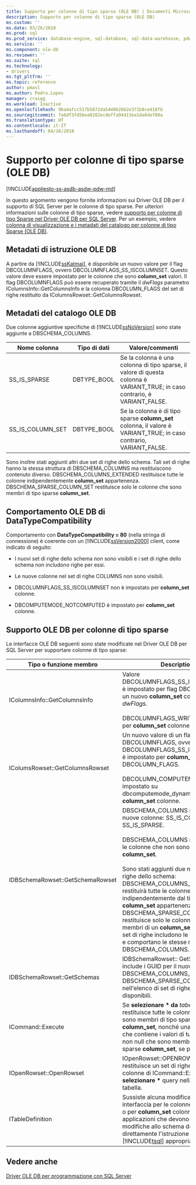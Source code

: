 ```yaml
---
title: Supporto per colonne di tipo sparse (OLE DB) | Documenti Microsoft
description: Supporto per colonne di tipo sparse (OLE DB)
ms.custom: ''
ms.date: 03/26/2018
ms.prod: sql
ms.prod_service: database-engine, sql-database, sql-data-warehouse, pdw
ms.service: ''
ms.component: ole-db
ms.reviewer: ''
ms.suite: sql
ms.technology:
- drivers
ms.tgt_pltfrm: ''
ms.topic: reference
author: pmasl
ms.author: Pedro.Lopes
manager: craigg
ms.workload: Inactive
ms.openlocfilehash: 9ba4afcc517b5872da5440b26b2e371b8ced18fb
ms.sourcegitcommit: 7a6df3fd5bea9282ecdeffa94d13ea1da6def80a
ms.translationtype: HT
ms.contentlocale: it-IT
ms.lasthandoff: 04/16/2018
---
```

# <a name="sparse-columns-support-ole-db"></a>Supporto per colonne di tipo sparse (OLE DB)
[!INCLUDE[appliesto-ss-asdb-asdw-pdw-md](../../../includes/appliesto-ss-asdb-asdw-pdw-md.md)]

  In questo argomento vengono fornite informazioni sui Driver OLE DB per il supporto di SQL Server per le colonne di tipo sparse. Per ulteriori informazioni sulle colonne di tipo sparse, vedere [supporto per colonne di tipo Sparse nel Driver OLE DB per SQL Server](../../oledb/features/sparse-columns-support-in-oledb-driver-for-sql-server.md). Per un esempio, vedere [colonna di visualizzazione e i metadati del catalogo per colonne di tipo Sparse &#40;OLE DB&#41;](../../oledb/ole-db-how-to/display-column-and-catalog-metadata-for-sparse-columns-ole-db.md).  
  
## <a name="ole-db-statement-metadata"></a>Metadati di istruzione OLE DB  
 A partire da [!INCLUDE[ssKatmai](../../../includes/sskatmai-md.md)], è disponibile un nuovo valore per il flag DBCOLUMNFLAGS, ovvero DBCOLUMNFLAGS_SS_ISCOLUMNSET. Questo valore deve essere impostato per le colonne che sono **column_set** valori. Il flag DBCOLUMNFLAGS può essere recuperato tramite il *dwFlags* parametro IColumnsInfo::GetColumnsInfo e la colonna DBCOLUMN_FLAGS del set di righe restituito da IColumnsRowset::GetColumnsRowset.  
  
## <a name="ole-db-catalog-metadata"></a>Metadati del catalogo OLE DB  
 Due colonne aggiuntive specifiche di [!INCLUDE[ssNoVersion](../../../includes/ssnoversion-md.md)] sono state aggiunte a DBSCHEMA_COLUMNS.  
  
|Nome colonna|Tipo di dati|Valore/commenti|  
|-----------------|---------------|---------------------|  
|SS_IS_SPARSE|DBTYPE_BOOL|Se la colonna è una colonna di tipo sparse, il valore di questa colonna è VARIANT_TRUE; in caso contrario, è VARIANT_FALSE.|  
|SS_IS_COLUMN_SET|DBTYPE_BOOL|Se la colonna è di tipo sparse **column_set** colonna, il valore è VARIANT_TRUE; in caso contrario, VARIANT_FALSE.|  
  
 Sono inoltre stati aggiunti altri due set di righe dello schema. Tali set di righe hanno la stessa struttura di DBSCHEMA_COLUMNS ma restituiscono contenuto diverso. DBSCHEMA_COLUMNS_EXTENDED restituisce tutte le colonne indipendentemente **column_set** appartenenza. DBSCHEMA_SPARSE_COLUMN_SET restituisce solo le colonne che sono membri di tipo sparse **column_set**.  
  
## <a name="ole-db-datatypecompatibility-behavior"></a>Comportamento OLE DB di DataTypeCompatibility  
 Comportamento con **DataTypeCompatibility = 80** (nella stringa di connessione) è coerente con un [!INCLUDE[ssVersion2000](../../../includes/ssversion2000-md.md)] client, come indicato di seguito:  
  
-   I nuovi set di righe dello schema non sono visibili e i set di righe dello schema non includono righe per essi.  
  
-   Le nuove colonne nel set di righe COLUMNS non sono visibili.  
  
-   DBCOLUMNFLAGS_SS_ISCOLUMNSET non è impostato per **column_set** colonne.  
  
-   DBCOMPUTEMODE_NOTCOMPUTED è impostato per **column_set** colonne.  
  
## <a name="ole-db-support-for-sparse-columns"></a>Supporto OLE DB per colonne di tipo sparse  
 Le interfacce OLE DB seguenti sono state modificate nel Driver OLE DB per SQL Server per supportare colonne di tipo sparse:  
  
|Tipo o funzione membro|Description|  
|-----------------------------|-----------------|  
|IColumnsInfo::GetColumnsInfo|Valore DBCOLUMNFLAGS_SS_ISCOLUMNSET è impostato per flag DBCOLUMNFLAGS un nuovo **column_set** colonne *dwFlags*.<br /><br /> DBCOLUMNFLAGS_WRITE è impostato per **column_set** colonne.|  
|IColumsRowset::GetColumnsRowset|Un nuovo valore di un flag DBCOLUMNFLAGS, ovvero DBCOLUMNFLAGS_SS_ISCOLUMNSET, è impostato per **column_set** colonne in DBCOLUMN_FLAGS.<br /><br /> DBCOLUMN_COMPUTEMODE è impostato su dbcomputemode_dynamic per le **column_set** colonne.|  
|IDBSchemaRowset::GetSchemaRowset|DBSCHEMA_COLUMNS restituisce due nuove colonne: SS_IS_COLUMN_SET e SS_IS_SPARSE.<br /><br /> DBSCHEMA_COLUMNS restituisce solo le colonne che non sono membri di un **column_set**.<br /><br /> Sono stati aggiunti due nuovi set di righe dello schema: DBSCHEMA_COLUMNS_EXTENDED restituirà tutte le colonne indipendentemente dal tipo sparse di **column_set** appartenenza. DBSCHEMA_SPARSE_COLUMN_SET restituisce solo le colonne che sono membri di un **column_set**. Questi nuovi set di righe includono le stesse colonne e comportano le stesse restrizioni di DBSCHEMA_COLUMNS.|  
|IDBSchemaRowset::GetSchemas|IDBSchemaRowset:: GetSchemas include i GUID per il nuovo set di righe DBSCHEMA_COLUMNS_EXTENDED e DBSCHEMA_SPARSE_COLUMN_SET nell'elenco di set di righe dello schema disponibili.|  
|ICommand::Execute|Se **selezionare \* da** *tabella* è utilizzata, restituisce tutte le colonne che non sono membri di tipo sparse **column_set**, nonché una colonna XML che contiene i valori di tutte colonne non null che sono membri di tipo sparse **column_set**, se presente.|  
|IOpenRowset::OpenRowset|IOpenRowset::OPENROWSET restituisce un set di righe con le stesse colonne di ICommand::Execute, con un **selezionare \*** query nella stessa tabella.|  
|ITableDefinition|Sussiste alcuna modifica a questa interfaccia per le colonne di tipo sparse o per **column_set** colonne. Le applicazioni che devono apportare modifiche allo schema devono eseguire direttamente l'istruzione [!INCLUDE[tsql](../../../includes/tsql-md.md)] appropriata.|  
  
## <a name="see-also"></a>Vedere anche  
 [Driver OLE DB per programmazione con SQL Server](../../oledb/ole-db/oledb-driver-for-sql-server-programming.md)  
  
  
